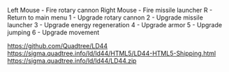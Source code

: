 Left Mouse - Fire rotary cannon
Right Mouse - Fire missile launcher
R - Return to main menu
1 - Upgrade rotary cannon
2 - Upgrade missile launcher
3 - Upgrade energy regeneration
4 - Upgrade armor
5 - Upgrade jumping
6 - Upgrade movement

https://github.com/Quadtree/LD44
https://sigma.quadtree.info/ld/ld44/HTML5/LD44-HTML5-Shipping.html
https://sigma.quadtree.info/ld/ld44/LD44.zip